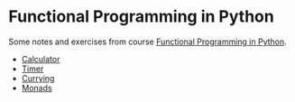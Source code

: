 # Functional Programming in Python

Some notes and exercises from course [Functional Programming in Python](https://www.udemy.com/course/functional-programming-in-python/learn/lecture/7695128#overview).

- [Calculator](./calculator.ipynb)
- [Timer](./timer.ipynb)
- [Currying](./currying.ipynb)
- [Monads](./monads.ipynb)
